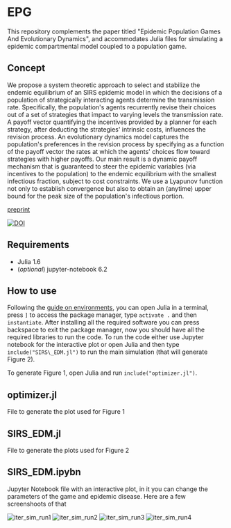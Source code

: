 # EPG

This repository complements the paper titled "Epidemic Population Games And Evolutionary Dynamics", and accommodates Julia files for simulating a epidemic compartmental model coupled to a population game.

## Concept
We propose a system theoretic approach to select and stabilize the endemic equilibrium of an SIRS epidemic model in which the decisions of a population of strategically interacting agents determine the transmission rate. Specifically, the population's agents recurrently revise their choices out of a set of strategies that impact to varying levels the transmission rate. A payoff vector quantifying the incentives provided by a planner for each strategy, after deducting the strategies' intrinsic costs, influences the revision process. An evolutionary dynamics model captures the population's preferences in the revision process by specifying as a function of the payoff vector the rates at which the agents' choices flow toward strategies with higher payoffs. Our main result is a dynamic payoff mechanism that is guaranteed to steer the epidemic variables (via incentives to the population) to the endemic equilibrium with the smallest infectious fraction, subject to cost constraints. We use a Lyapunov function not only to establish convergence but also to obtain an (anytime) upper bound for the peak size of the population's infectious portion. 

[preprint](https://arxiv.org/abs/2201.10529)

[![DOI](https://zenodo.org/badge/395116198.svg)](https://zenodo.org/badge/latestdoi/395116198)



## Requirements
- Julia 1.6
- (*optional*) jupyter-notebook 6.2

## How to use
Following the [guide on environments](https://pkgdocs.julialang.org/v1.2/environments/), you can open Julia in a terminal, press `]` to access the package manager, type `activate .` and then `instantiate`. 
After installing all the required software you can press backspace to exit the package manager, now you should have all the required libraries to run the code. To run the code either use Jupyter notebook for the interactive plot or open Julia and then type `include("SIRS\_EDM.jl")` to run the main simulation (that will generate Figure 2).

To generate Figure 1, open Julia and run `include("optimizer.jl")`.


## optimizer.jl
File to generate the plot used for Figure 1

## SIRS\_EDM.jl
File to generate the plots used for Figure 2

## SIRS\_EDM.ipybn
Jupyter Notebook file with an interactive plot, in it you can change the parameters of the game and epidemic disease. Here are a few screenshoots of that 

![iter_sim_run1](https://user-images.githubusercontent.com/13306869/182480097-9fe10b72-3d3c-4970-95d8-1dc1d81d2f89.png)
![iter_sim_run2](https://user-images.githubusercontent.com/13306869/182480095-26046b13-0d7c-4344-bb88-0f46580b0a6e.png)
![iter_sim_run3](https://user-images.githubusercontent.com/13306869/182480094-2fe525e6-f7a9-44e7-b26d-202e372cb788.png)
![iter_sim_run4](https://user-images.githubusercontent.com/13306869/182480099-9b8f07ab-5282-47c5-b469-f19da81b7f14.png)







